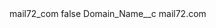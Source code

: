 <?xml version="1.0" encoding="UTF-8"?>
<CustomMetadata xmlns="http://soap.sforce.com/2006/04/metadata" xmlns:xsi="http://www.w3.org/2001/XMLSchema-instance" xmlns:xsd="http://www.w3.org/2001/XMLSchema">
    <label>mail72_com</label>
    <protected>false</protected>
    <values>
        <field>Domain_Name__c</field>
        <value xsi:type="xsd:string">mail72.com</value>
    </values>
</CustomMetadata>
